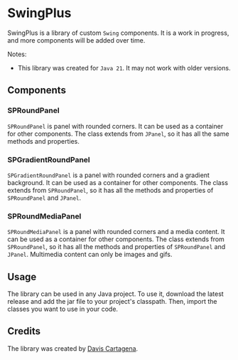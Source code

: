# SwingPlus

SwingPlus is a library of custom `Swing` components. It is a work in progress, and more
components will be added over time.

Notes:
- This library was created for `Java 21`. It may not work with older versions.

## Components

### SPRoundPanel

`SPRoundPanel` is panel with rounded corners. It can be used as a container for other
components. The class extends from `JPanel`, so it has all the same methods and properties.

### SPGradientRoundPanel

`SPGradientRoundPanel` is a panel with rounded corners and a gradient background. It can be
used as a container for other components. The class extends from `SPRoundPanel`, so it has 
all the methods and properties of `SPRoundPanel` and `JPanel`.

### SPRoundMediaPanel

`SPRoundMediaPanel` is a panel with rounded corners and a media content. It can be used as a
container for other components. The class extends from `SPRoundPanel`, so it has all the
methods and properties of `SPRoundPanel` and `JPanel`. Multimedia content can only be images 
and gifs.

## Usage

The library can be used in any Java project. To use it, download the latest release and add
the jar file to your project's classpath. Then, import the classes you want to use in your
code.

## Credits

The library was created by [Davis Cartagena](https://github.com/DavisLCVB).